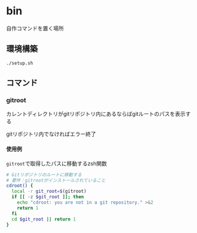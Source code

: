 # bin
自作コマンドを置く場所

## 環境構築

```
./setup.sh
```

## コマンド

### gitroot
カレントディレクトリがgitリポジトリ内にあるならばgitルートのパスを表示する

gitリポジトリ内でなければエラー終了

#### 使用例

`gitroot`で取得したパスに移動するzsh関数

```sh
# Gitリポジトリのルートに移動する
# 要件：gitrootがインストールされていること
cdroot() {
  local -r git_root=$(gitroot)
  if [[ -z $git_root ]]; then
    echo "cdroot: you are not in a git repository." >&2
    return 1
  fi
  cd $git_root || return 1
}
```
